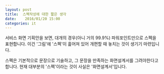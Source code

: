 ```yaml
---
layout: post
title:  스펙작성에 대한 짧은 생각
date:    2016/01/20 15:00
categories: it
---
```


서비스 화면 기획안을 보면, 대개의 경우(아니 거의 99.9%) 파워포인트만으로 스펙을 표현합니다. 이건 '그림'에 '스펙'이 흝어져 있어 개편할 때 놓치는 것이 생기기 마련입니다.

스펙은 기본적으로 문장으로 기술하고, 그 문장을 만족하는 화면설계서를 그려야한다고 합니다. 현재 대부분의 '스펙'이라는 것이 사실은 '화면설계서'입니다.
